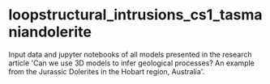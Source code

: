 # loopstructural_intrusions_cs1_tasmaniandolerite

Input data and jupyter notebooks of all models presented in the research article 'Can we use 3D models to infer geological processes? An example from the Jurassic Dolerites in the Hobart region, Australia'.
